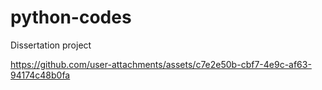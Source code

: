 # python-codes
Dissertation project



https://github.com/user-attachments/assets/c7e2e50b-cbf7-4e9c-af63-94174c48b0fa

